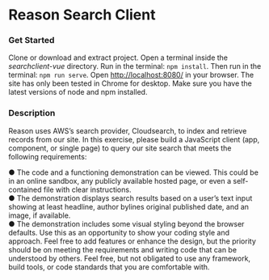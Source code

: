 # Reason Search Client
### Get Started
Clone or download and extract project. Open a terminal inside the *searchclient-vue* directory. Run in the terminal: `npm install`. Then run in the terminal: `npm run serve`. Open <http://localhost:8080/> in your browser. The site has only been tested in Chrome for desktop. Make sure you have the latest versions of node and npm installed. 

### Description  

Reason uses AWS’s search provider, Cloudsearch, to index and retrieve records from our site.
In this exercise, please build a JavaScript client (app, component, or single page) to query our
site search that meets the following requirements:

● The code and a functioning demonstration can be viewed. This could be in an online
sandbox, any publicly available hosted page, or even a self-contained file with clear
instructions.  
● The demonstration displays search results based on a user’s text input showing at least
headline, author bylines original published date, and an image, if available.  
● The demonstration includes some visual styling beyond the browser defaults. Use this as an opportunity to show your coding style and approach. Feel free to add features or enhance the design, but the priority should be on meeting the requirements and writing code
that can be understood by others. Feel free, but not obligated to use any framework, build tools, or code standards that you are comfortable with.
